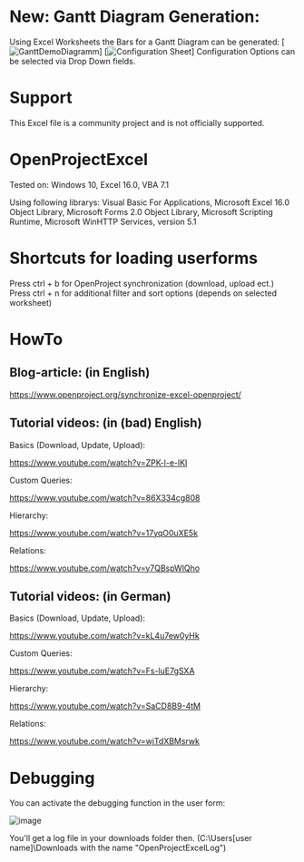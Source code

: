 # New: Gantt Diagram Generation:
Using Excel Worksheets the Bars for a Gantt Diagram can be generated:
[![GanttDemoDiagramm](https://github.com/schmidhorst/OpenProjectExcel/raw/master/DemoGanttDiagram.png)]
[![Configuration Sheet](https://github.com/schmidhorst/OpenProjectExcel/raw/master/GanttConfigWorksheet.png)]
Configuration Options can be selected via Drop Down fields.

# Support

This Excel file is a community project and is not officially supported.

# OpenProjectExcel

Tested on: Windows 10, Excel 16.0, VBA 7.1

Using following librarys: Visual Basic For Applications, Microsoft Excel 16.0 Object Library, Microsoft Forms 2.0 Object Library, Microsoft Scripting Runtime, Microsoft WinHTTP Services, version 5.1

# Shortcuts for loading userforms

Press ctrl + b for OpenProject synchronization (download, upload ect.)
Press ctrl + n for additional filter and sort options (depends on selected worksheet)

# HowTo

## Blog-article: (in English)

https://www.openproject.org/synchronize-excel-openproject/

## Tutorial videos: (in (bad) English)

Basics (Download, Update, Upload): 

https://www.youtube.com/watch?v=ZPK-l-e-lKI

Custom Queries: 

https://www.youtube.com/watch?v=86X334cg808

Hierarchy: 

https://www.youtube.com/watch?v=17yqO0uXE5k

Relations:

https://www.youtube.com/watch?v=y7QBspWlQho

## Tutorial videos: (in German)

Basics (Download, Update, Upload): 

https://www.youtube.com/watch?v=kL4u7ew0yHk

Custom Queries: 

https://www.youtube.com/watch?v=Fs-luE7gSXA

Hierarchy: 

https://www.youtube.com/watch?v=SaCD8B9-4tM

Relations:

https://www.youtube.com/watch?v=wjTdXBMsrwk

# Debugging

You can activate the debugging function in the user form:

![image](https://user-images.githubusercontent.com/38315559/138328308-b064946b-1050-4326-9199-9191d82e7cf6.png)

You'll get a log file in your downloads folder then. (C:\Users[user name]\Downloads with the name "OpenProjectExcelLog")
